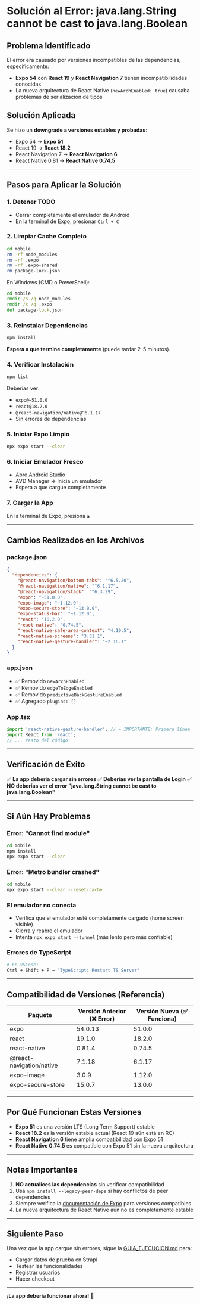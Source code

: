 # Solución al Error: java.lang.String cannot be cast to java.lang.Boolean

## Problema Identificado

El error era causado por versiones incompatibles de las dependencias, específicamente:
- **Expo 54** con **React 19** y **React Navigation 7** tienen incompatibilidades conocidas
- La nueva arquitectura de React Native (`newArchEnabled: true`) causaba problemas de serialización de tipos

## Solución Aplicada

Se hizo un **downgrade a versiones estables y probadas**:
- Expo 54 → **Expo 51**
- React 19 → **React 18.2**
- React Navigation 7 → **React Navigation 6**
- React Native 0.81 → **React Native 0.74.5**

---

## Pasos para Aplicar la Solución

### 1. Detener TODO

- Cerrar completamente el emulador de Android
- En la terminal de Expo, presionar `Ctrl + C`

### 2. Limpiar Cache Completo

```bash
cd mobile
rm -rf node_modules
rm -rf .expo
rm -rf .expo-shared
rm package-lock.json
```

En Windows (CMD o PowerShell):
```cmd
cd mobile
rmdir /s /q node_modules
rmdir /s /q .expo
del package-lock.json
```

### 3. Reinstalar Dependencias

```bash
npm install
```

**Espera a que termine completamente** (puede tardar 2-5 minutos).

### 4. Verificar Instalación

```bash
npm list
```

Deberías ver:
- `expo@~51.0.0`
- `react@18.2.0`
- `@react-navigation/native@^6.1.17`
- Sin errores de dependencias

### 5. Iniciar Expo Limpio

```bash
npx expo start --clear
```

### 6. Iniciar Emulador Fresco

- Abre Android Studio
- AVD Manager → Inicia un emulador
- Espera a que cargue completamente

### 7. Cargar la App

En la terminal de Expo, presiona **`a`**

---

## Cambios Realizados en los Archivos

### package.json
```json
{
  "dependencies": {
    "@react-navigation/bottom-tabs": "^6.5.20",
    "@react-navigation/native": "^6.1.17",
    "@react-navigation/stack": "^6.3.29",
    "expo": "~51.0.0",
    "expo-image": "~1.12.0",
    "expo-secure-store": "~13.0.0",
    "expo-status-bar": "~1.12.0",
    "react": "18.2.0",
    "react-native": "0.74.5",
    "react-native-safe-area-context": "4.10.5",
    "react-native-screens": "3.31.1",
    "react-native-gesture-handler": "~2.16.1"
  }
}
```

### app.json
- ✅ Removido `newArchEnabled`
- ✅ Removido `edgeToEdgeEnabled`
- ✅ Removido `predictiveBackGestureEnabled`
- ✅ Agregado `plugins: []`

### App.tsx
```typescript
import 'react-native-gesture-handler'; // ← IMPORTANTE: Primera línea
import React from 'react';
// ... resto del código
```

---

## Verificación de Éxito

✅ **La app debería cargar sin errores**
✅ **Deberías ver la pantalla de Login**
✅ **NO deberías ver el error "java.lang.String cannot be cast to java.lang.Boolean"**

---

## Si Aún Hay Problemas

### Error: "Cannot find module"
```bash
cd mobile
npm install
npx expo start --clear
```

### Error: "Metro bundler crashed"
```bash
cd mobile
npx expo start --clear --reset-cache
```

### El emulador no conecta
- Verifica que el emulador esté completamente cargado (home screen visible)
- Cierra y reabre el emulador
- Intenta `npx expo start --tunnel` (más lento pero más confiable)

### Errores de TypeScript
```bash
# En VSCode:
Ctrl + Shift + P → "TypeScript: Restart TS Server"
```

---

## Compatibilidad de Versiones (Referencia)

| Paquete | Versión Anterior (❌ Error) | Versión Nueva (✅ Funciona) |
|---------|----------------------------|----------------------------|
| expo | 54.0.13 | 51.0.0 |
| react | 19.1.0 | 18.2.0 |
| react-native | 0.81.4 | 0.74.5 |
| @react-navigation/native | 7.1.18 | 6.1.17 |
| expo-image | 3.0.9 | 1.12.0 |
| expo-secure-store | 15.0.7 | 13.0.0 |

---

## Por Qué Funcionan Estas Versiones

- **Expo 51** es una versión LTS (Long Term Support) estable
- **React 18.2** es la versión estable actual (React 19 aún está en RC)
- **React Navigation 6** tiene amplia compatibilidad con Expo 51
- **React Native 0.74.5** es compatible con Expo 51 sin la nueva arquitectura

---

## Notas Importantes

1. **NO actualices las dependencias** sin verificar compatibilidad
2. Usa `npm install --legacy-peer-deps` si hay conflictos de peer dependencies
3. Siempre verifica la [documentación de Expo](https://docs.expo.dev/) para versiones compatibles
4. La nueva arquitectura de React Native aún no es completamente estable

---

## Siguiente Paso

Una vez que la app cargue sin errores, sigue la [GUIA_EJECUCION.md](GUIA_EJECUCION.md) para:
- Cargar datos de prueba en Strapi
- Testear las funcionalidades
- Registrar usuarios
- Hacer checkout

---

**¡La app debería funcionar ahora!** 🚀
